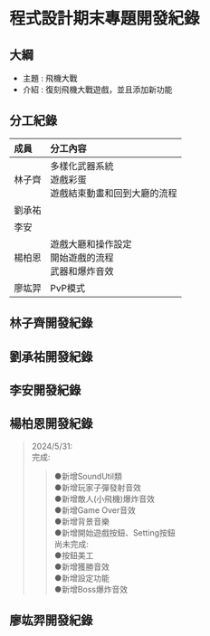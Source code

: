 # 程式設計期末專題開發紀錄

## 大綱
- 主題 : 飛機大戰
- 介紹 : 復刻飛機大戰遊戲，並且添加新功能

## 分工紀錄
|成員|分工內容|
|:--|:--|
|林子齊|多樣化武器系統<br>遊戲彩蛋<br>遊戲結束動畫和回到大廳的流程|
|劉承祐||
|李安||
|楊柏恩|遊戲大廳和操作設定<br>開始遊戲的流程<br>武器和爆炸音效|
|廖竑羿|PvP模式|

## 林子齊開發紀錄

## 劉承祐開發紀錄

## 李安開發紀錄

## 楊柏恩開發紀錄
>2024/5/31:<br>
>完成:<br>
  >> ●新增SoundUtil類<br>
  >> ●新增玩家子彈發射音效<br>
  >> ●新增敵人(小飛機)爆炸音效<br>
  >> ●新增Game Over音效<br>
  >> ●新增背景音樂<br>
  >> ●新增開始遊戲按鈕、Setting按鈕<br>
  尚未完成:<br>
  >> ●按鈕美工<br>
  >> ●新增獲勝音效<br>
  >> ●新增設定功能<br>
  >> ●新增Boss爆炸音效<br>
## 廖竑羿開發紀錄
